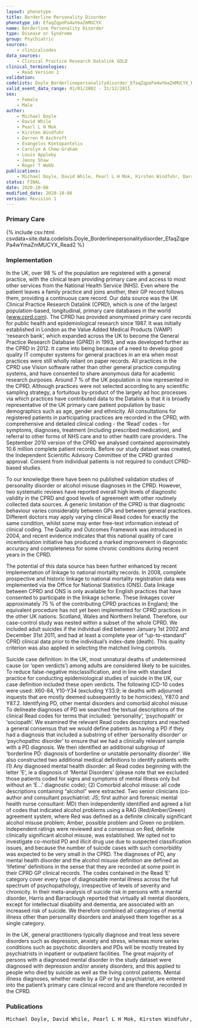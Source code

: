 ```yaml
---
layout: phenotype
title: Borderline Personality Disorder
phenotype_id: EfaqZqpePa4wYmaZmMUCYX
name: Borderline Personality Disorder
type: Disease or Syndrome
group: Psychiatric
sources: 
    - clinicalcodes
data_sources:
    - Clinical Practice Research Datalink GOLD
clinical_terminologies:
    - Read Version 2
validation:
codelists: Doyle_Borderlinepersonalitydisorder_EfaqZqpePa4wYmaZmMUCYX_Read2.csv
valid_event_data_range: 01/01/2002 - 31/12/2011
sex:
    - Female
    - Male
author:
    - Michael Doyle
    - David While
    - Pearl L H Mok
    - Kirsten Windfuhr
    - Darren M Aschroft
    - Evangelos Kontopantelis
    - Carolyn A Chew-Graham
    - Louis Appleby
    - Jenny Shaw
    - Roger T Webb
publications:
    - Michael Doyle, David While, Pearl L H Mok, Kirsten Windfuhr, Darren M. Ashcroft, Evangelos Kontopantelis, Carolyn A Chew-Graham, Lous Appleby, Jenny Shaw, Roger T Webb, Suicide risk in primary care patients diagnosed with a personality disorder a nested case control study. BMC Family Practice, 17(106), 2016.
status: FINAL
date: 2020-10-08
modified_date: 2020-10-08
version: Revision 1
---
```


### Primary Care

{% include csv.html csvdata=site.data.codelists.Doyle_Borderlinepersonalitydisorder_EfaqZqpePa4wYmaZmMUCYX_Read2 %}

### Implementation

In the UK, over 98 % of the population are registered with a general practice, with the clinical team providing primary care and access to most other services from the National Health Service (NHS). Even where the patient leaves a family practice and joins another, their GP record follows them, providing a continuous care record. Our data source was the UK Clinical Practice Research Datalink (CPRD), which is one of the largest population-based, longitudinal, primary care databases in the world (www.cprd.com). The CPRD has provided anonymised primary care records for public health and epidemiological research since 1987. It was initially established in London as the Value Added Medical Products (VAMP) ‘research bank’, which expanded across the UK to become the General Practice Research Database (GPRD) in 1993, and was developed further as the CPRD in 2012. It came into being because of a need to develop good quality IT computer systems for general practices in an era when most practices were still wholly reliant on paper records. All practices in the CPRD use Vision software rather than other general practice computing systems, and have consented to share anonymous data for academic research purposes. Around 7 % of the UK population is now represented in the CPRD. Although practices were not selected according to any scientific sampling strategy, a fortuitous by-product of the largely ad hoc processes via which practices have contributed data to the Datalink is that it is broadly representative of the UK primary care patient population by basic demographics such as age, gender and ethnicity. All consultations for registered patients in participating practices are recorded in the CPRD, with comprehensive and detailed clinical coding - the ‘Read’ codes - for symptoms, diagnoses, treatment (including prescribed medication), and referral to other forms of NHS care and to other health care providers. The September 2010 version of the CPRD we analysed contained approximately 10.6 million complete patient records. Before our study dataset was created, the Independent Scientific Advisory Committee of the CPRD granted approval. Consent from individual patients is not required to conduct CPRD-based studies.

To our knowledge there have been no published validation studies of personality disorder or alcohol misuse diagnoses in the CPRD. However, two systematic reviews have reported overall high levels of diagnostic validity in the CPRD and good levels of agreement with other routinely collected data sources. A generic limitation of the CPRD is that diagnostic behaviour varies considerably between GPs and between general practices. Different doctors may apply varying clinical Read codes for exactly the same condition, whilst some may enter free-text information instead of clinical coding. The Quality and Outcomes Framework was introduced in 2004, and recent evidence indicates that this national quality of care incentivisation initiative has produced a marked improvement in diagnostic accuracy and completeness for some chronic conditions during recent years in the CPRD.

The potential of this data source has been further enhanced by recent implementation of linkage to national mortality records. In 2008, complete prospective and historic linkage to national mortality registration data was implemented via the Office for National Statistics (ONS). Data linkage between CPRD and ONS is only available for English practices that have consented to participate in the linkage scheme. These linkages cover approximately 75 % of the contributing CPRD practices in England; the equivalent procedure has not yet been implemented for CPRD practices in the other UK nations: Scotland, Wales and Northern Ireland. Therefore, our case-control study was nested within a subset of the whole CPRD. We included adult suicides if the individual died between January 1st 2002 and December 31st 2011, and had at least a complete year of “up-to-standard” CPRD clinical data prior to the individual’s index-date (death). This quality criterion was also applied in selecting the matched living controls.

Suicide case definition:
In the UK, most unnatural deaths of undetermined cause (or ‘open verdicts’) among adults are considered likely to be suicides. To reduce false-negative misclassification, and in line with standard practice for conducting epidemiological studies of suicide in the UK, our case definition included these open verdicts. The following ICD-10 codes were used: X60-84, Y10-Y34 (excluding Y33.9; ie deaths with adjourned inquests that are mostly deemed subsequently to be homicides), Y87.0 and Y87.2. Identifying PD, other mental disorders and comorbid alcohol misuse To delineate diagnoses of PD we searched the textual descriptions of the clinical Read codes for terms that included: ‘personality’, ‘psychopath’ or ‘sociopath’. We examined the relevant Read codes descriptors and reached a general consensus that we would define patients as having a PD if they had a diagnosis that included a substring of either ‘personality disorder’ or ‘psychopathic disorder’ to ensure that we had a clinically relevant sample with a PD diagnosis. We then identified an additional subgroup of ‘borderline PD: diagnosis of borderline or unstable personality disorder’.  We also constructed two additional medical definitions to identify patients with: (1) Any diagnosed mental health disorder: all Read codes beginning with the letter ‘E’, ie a diagnosis of ‘Mental Disorders’ (please note that we excluded those patients coded for signs and symptoms of mental illness only but without an ‘E…’ diagnostic code); (2) Comorbid alcohol misuse: all code descriptions containing “alcohol” were extracted. Two senior clinicians (co-author and consultant psychiatrist: JS; first author and forensic mental health nurse consultant: MD) then independently identified and agreed a list of codes that indicated alcohol problems using a RAG (Red/Amber/Green) agreement system, where Red was defined as a definite clinically significant alcohol misuse problem; Amber, possible problem and Green no problem. Independent ratings were reviewed and a consensus on Red, definite clinically significant alcohol misuse, was established. We opted not to investigate co-morbid PD and illicit drug use due to suspected classification issues, and because the number of suicide cases with such comorbidity was expected to be very small in the CPRD. The diagnoses of PD, any mental health disorder and the alcohol misuse definition are defined as ‘lifetime’ definitions in the sense that they are recorded at some point in their CPRD GP clinical records. The codes contained in the Read ‘E’ category cover every type of diagnosable mental illness across the full spectrum of psychopathology, irrespective of levels of severity and chronicity. In their meta-analysis of suicide risk in persons with a mental disorder, Harris and Barraclough reported that virtually all mental disorders, except for intellectual disability and dementia, are associated with an increased risk of suicide. We therefore combined all categories of mental illness other than personality disorders and analysed them together as a single category.

In the UK, general practitioners typically diagnose and treat less severe disorders such as depression, anxiety and stress, whereas more series conditions such as psychotic disorders and PDs will be mostly treated by psychiatrists in inpatient or outpatient facilities. The great majority of persons with a diagnosed mental disorder in the study dataset were diagnosed with depression and/or anxiety disorders, and this applied to people who died by suicide as well as the living control patients. Mental illness diagnoses, whether made by a GP or by a psychiatrist, are entered into the patient’s primary care clinical record and are therefore recorded in the CPRD.

### Publications

<pre>
Michael Doyle, David While, Pearl L H Mok, Kirsten Windfuhr, Darren M. Ashcroft, Evangelos Kontopantelis, Carolyn A Chew-Graham, Lous Appleby, Jenny Shaw, Roger T Webb, Suicide risk in primary care patients diagnosed with a personality disorder a nested case control study. BMC Family Practice, 17(106), 2016.
</pre>
